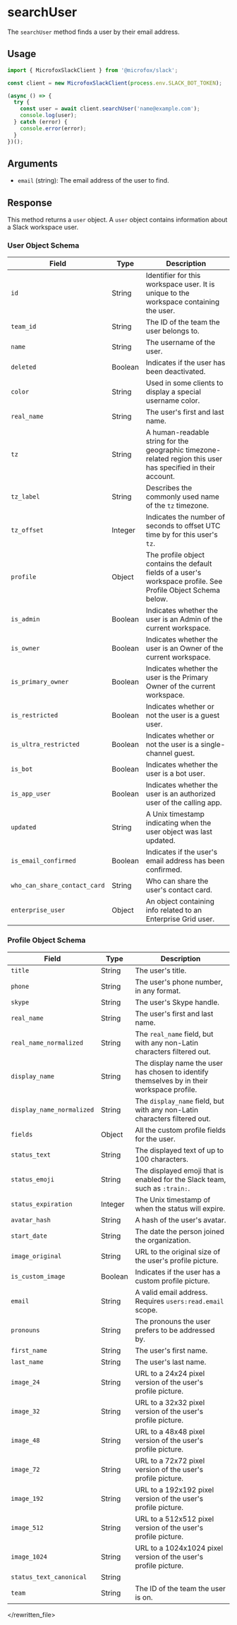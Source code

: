 # searchUser

The `searchUser` method finds a user by their email address.

## Usage

```typescript
import { MicrofoxSlackClient } from '@microfox/slack';

const client = new MicrofoxSlackClient(process.env.SLACK_BOT_TOKEN);

(async () => {
  try {
    const user = await client.searchUser('name@example.com');
    console.log(user);
  } catch (error) {
    console.error(error);
  }
})();
```

## Arguments

-   `email` (string): The email address of the user to find.

## Response

This method returns a `user` object. A `user` object contains information about a Slack workspace user.

### User Object Schema

| Field                             | Type          | Description                                                                                                                                                                                            |
| --------------------------------- | ------------- | ------------------------------------------------------------------------------------------------------------------------------------------------------------------------------------------------------ |
| `id`                              | String        | Identifier for this workspace user. It is unique to the workspace containing the user.                                                                                                                |
| `team_id`                         | String        | The ID of the team the user belongs to.                                                                                                                                                                |
| `name`                            | String        | The username of the user.                                                                                                                                                                              |
| `deleted`                         | Boolean       | Indicates if the user has been deactivated.                                                                                                                                                            |
| `color`                           | String        | Used in some clients to display a special username color.                                                                                                                                              |
| `real_name`                       | String        | The user's first and last name.                                                                                                                                                                        |
| `tz`                              | String        | A human-readable string for the geographic timezone-related region this user has specified in their account.                                                                                         |
| `tz_label`                        | String        | Describes the commonly used name of the `tz` timezone.                                                                                                                                                 |
| `tz_offset`                       | Integer       | Indicates the number of seconds to offset UTC time by for this user's `tz`.                                                                                                                            |
| `profile`                         | Object        | The profile object contains the default fields of a user's workspace profile. See Profile Object Schema below.                                                                                       |
| `is_admin`                        | Boolean       | Indicates whether the user is an Admin of the current workspace.                                                                                                                                       |
| `is_owner`                        | Boolean       | Indicates whether the user is an Owner of the current workspace.                                                                                                                                       |
| `is_primary_owner`                | Boolean       | Indicates whether the user is the Primary Owner of the current workspace.                                                                                                                              |
| `is_restricted`                   | Boolean       | Indicates whether or not the user is a guest user.                                                                                                                                                     |
| `is_ultra_restricted`             | Boolean       | Indicates whether or not the user is a single-channel guest.                                                                                                                                           |
| `is_bot`                          | Boolean       | Indicates whether the user is a bot user.                                                                                                                                                              |
| `is_app_user`                     | Boolean       | Indicates whether the user is an authorized user of the calling app.                                                                                                                                   |
| `updated`                         | String        | A Unix timestamp indicating when the user object was last updated.                                                                                                                                     |
| `is_email_confirmed`              | Boolean       | Indicates if the user's email address has been confirmed.                                                                                                                                              |
| `who_can_share_contact_card`      | String        | Who can share the user's contact card.                                                                                                                                                                 |
| `enterprise_user`                 | Object        | An object containing info related to an Enterprise Grid user.                                                                                                                                          |

### Profile Object Schema

| Field                     | Type    | Description                                                                                                                                                                                            |
| ------------------------- | ------- | ------------------------------------------------------------------------------------------------------------------------------------------------------------------------------------------------------ |
| `title`                   | String  | The user's title.                                                                                                                                                                                      |
| `phone`                   | String  | The user's phone number, in any format.                                                                                                                                                                |
| `skype`                   | String  | The user's Skype handle.                                                                                                                                                                               |
| `real_name`               | String  | The user's first and last name.                                                                                                                                                                        |
| `real_name_normalized`    | String  | The `real_name` field, but with any non-Latin characters filtered out.                                                                                                                                 |
| `display_name`            | String  | The display name the user has chosen to identify themselves by in their workspace profile.                                                                                                             |
| `display_name_normalized` | String  | The `display_name` field, but with any non-Latin characters filtered out.                                                                                                                              |
| `fields`                  | Object  | All the custom profile fields for the user.                                                                                                                                                            |
| `status_text`             | String  | The displayed text of up to 100 characters.                                                                                                                                                            |
| `status_emoji`            | String  | The displayed emoji that is enabled for the Slack team, such as `:train:`.                                                                                                                             |
| `status_expiration`       | Integer | The Unix timestamp of when the status will expire.                                                                                                                                                     |
| `avatar_hash`             | String  | A hash of the user's avatar.                                                                                                                                                                           |
| `start_date`              | String  | The date the person joined the organization.                                                                                                                                                           |
| `image_original`          | String  | URL to the original size of the user's profile picture.                                                                                                                                                |
| `is_custom_image`         | Boolean | Indicates if the user has a custom profile picture.                                                                                                                                                    |
| `email`                   | String  | A valid email address. Requires `users:read.email` scope.                                                                                                                                              |
| `pronouns`                | String  | The pronouns the user prefers to be addressed by.                                                                                                                                                      |
| `first_name`              | String  | The user's first name.                                                                                                                                                                                 |
| `last_name`               | String  | The user's last name.                                                                                                                                                                                  |
| `image_24`                | String  | URL to a 24x24 pixel version of the user's profile picture.                                                                                                                                            |
| `image_32`                | String  | URL to a 32x32 pixel version of the user's profile picture.                                                                                                                                            |
| `image_48`                | String  | URL to a 48x48 pixel version of the user's profile picture.                                                                                                                                            |
| `image_72`                | String  | URL to a 72x72 pixel version of the user's profile picture.                                                                                                                                            |
| `image_192`               | String  | URL to a 192x192 pixel version of the user's profile picture.                                                                                                                                           |
| `image_512`               | String  | URL to a 512x512 pixel version of the user's profile picture.                                                                                                                                           |
| `image_1024`              | String  | URL to a 1024x1024 pixel version of the user's profile picture.                                                                                                                                         |
| `status_text_canonical`   | String  |                                                                                                                                                                                                        |
| `team`                    | String  | The ID of the team the user is on.                                                                                                                                                                     |

</rewritten_file> 
